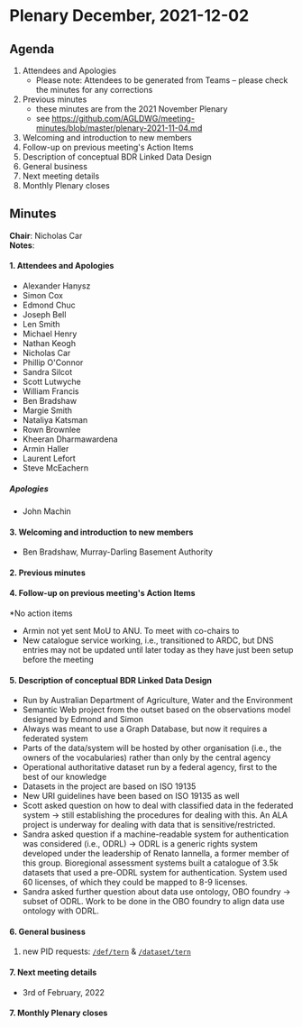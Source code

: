 # Plenary December, 2021-12-02

## Agenda

1. Attendees and Apologies
    * Please note: Attendees to be generated from Teams – please check the minutes for any corrections
2. Previous minutes
    * these minutes are from the 2021 November Plenary
    * see https://github.com/AGLDWG/meeting-minutes/blob/master/plenary-2021-11-04.md
3. Welcoming and introduction to new members
4. Follow-up on previous meeting's Action Items
5. Description of conceptual BDR Linked Data Design
6. General business 
7. Next meeting details
8. Monthly Plenary closes

## Minutes

**Chair**: Nicholas Car  
**Notes**: 

#### 1. Attendees and Apologies

* Alexander Hanysz
* Simon Cox
* Edmond Chuc
* Joseph Bell
* Len Smith
* Michael Henry
* Nathan Keogh
* Nicholas Car
* Phillip O'Connor
* Sandra Silcot
* Scott Lutwyche
* William Francis
* Ben Bradshaw
* Margie Smith
* Nataliya Katsman
* Rown Brownlee
* Kheeran Dharmawardena
* Armin Haller
* Laurent Lefort
* Steve McEachern

##### Apologies
* John Machin

#### 3. Welcoming and introduction to new members 
* Ben Bradshaw, Murray-Darling Basement Authority
    
#### 2. Previous minutes

#### 4. Follow-up on previous meeting's Action Items

*No action items
* Armin not yet sent MoU to ANU. To meet with co-chairs to 
* New catalogue service working, i.e., transitioned to ARDC, but DNS entries may not be updated until later today as they have just been setup before the meeting


#### 5. Description of conceptual BDR Linked Data Design

* Run by Australian Department of Agriculture, Water and the Environment
* Semantic Web project from the outset based on the observations model designed by Edmond and Simon
* Always was meant to use a Graph Database, but now it requires a federated system
* Parts of the data/system will be hosted by other organisation (i.e., the owners of the vocabularies) rather than only by the central agency
* Operational authoritative dataset run by a federal agency, first to the best of our knowledge
* Datasets in the project are based on ISO 19135
* New URI guidelines have been based on ISO 19135 as well
* Scott asked question on how to deal with classified data in the federated system -> still establishing the procedures for dealing with this. An ALA project is underway for dealing with data that is sensitive/restricted.
* Sandra asked question if a machine-readable system for authentication was considered (i.e., ODRL) -> ODRL is a generic rights system developed under the leadership of Renato Iannella, a former member of this group. Bioregional assessment systems built a catalogue of 3.5k datasets that used a pre-ODRL system for authentication. System used 60 licenses, of which they could be mapped to 8-9 licenses.
* Sandra asked further question about data use ontology, OBO foundry -> subset of ODRL. Work to be done in the OBO foundry to align data use ontology with ODRL.


#### 6. General business 

1. new PID requests: [`/def/tern`](https://catalogue.linked.data.gov.au/resource/225) & [`/dataset/tern`](https://catalogue.linked.data.gov.au/resource/226)

#### 7. Next meeting details

* 3rd of February, 2022

#### 7. Monthly Plenary closes
